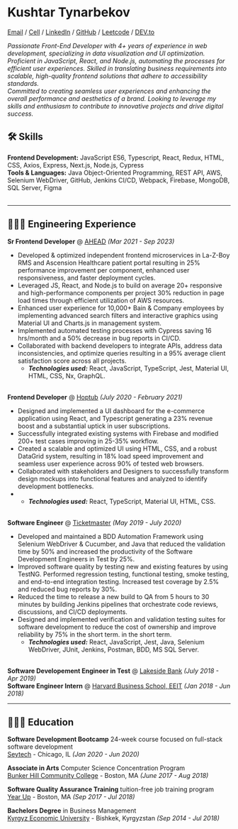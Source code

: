 # Kushtar Tynarbekov

[Email](mailto:kushtar.tynarbek@gmail.com) / [Cell](470-443-8470) / [LinkedIn](https://www.linkedin.com/in/kushtartyn/) / [GitHub](https://github.com/Kushtarbek) / [Leetcode](https://leetcode.com/kushtarbek/) / [DEV.to](https://dev.to/kushtarbek)

_Passionate Front-End Developer with 4+ years of experience in web development, specializing in data visualization and UI optimization. Proficient in JavaScript, React, and Node.js, automating the processes for efficient user experiences. Skilled in translating business requirements into scalable, high-quality frontend solutions that adhere to accessibility standards.  
Committed to creating seamless user experiences and enhancing the overall performance and aesthetics of a brand.
Looking to leverage my skills and enthusiasm to contribute to innovative projects and drive digital success._

## 🛠️ Skills

 **Frontend Development:** JavaScript ES6, Typescript, React, Redux, HTML, CSS, Axios, Express, Next.js, Node.js, Cypress<br>
 **Tools & Languages:** Java Object-Oriented Programming, REST API, AWS, Selenium WebDriver, GitHub, Jenkins CI/CD, Webpack, Firebase, MongoDB, SQL Server, Figma
<br><br>

------
## 👨🏻‍💻  Engineering Experience
**Sr Frontend Developer** @ [AHEAD](https://www.ahead.com/) _(Mar 2021 - Sep 2023)_ <br>
- Developed & optimized independent frontend microservices in La-Z-Boy RMS and Ascension Healthcare patient portal resulting in 25% performance improvement per component, enhanced user responsiveness, and faster deployment cycles. 
- Leveraged JS, React, and Node.js to build on average 20+ responsive and high-performance components per project 30% reduction in page load times through efficient utilization of AWS resources. 
- Enhanced user experience for 10,000+ Bain & Company employees by implementing advanced search filters and interactive graphics using Material UI and Charts.js in management system. 
- Implemented automated testing processes with Cypress saving 16 hrs/month and a 50% decrease in bug reports in CI/CD. 
- Collaborated with backend developers to integrate APIs, address data inconsistencies, and optimize queries resulting in a 95% average client satisfaction score across all projects. 
  - **_Technologies used:_** React, JavaScript, TypeScript, Jest, Material UI, HTML, CSS, Nx, GraphQL.
<br><br>

**Frontend Developer** @ [Hoptub](https://www.hoptub.com/) _(July 2020 - February 2021)_ <br> 

- Designed and implemented a UI dashboard for the e-commerce application using React, and Typescript generating a 23% revenue boost and a substantial uptick in user subscriptions. 
- Successfully integrated existing systems with Firebase and modified 200+ test cases improving in 25-35% workflow. 
- Created a scalable and optimized UI using HTML, CSS, and a robust DataGrid system, resulting in 18% load speed improvement and seamless user experience across 90% of tested web browsers. 
- Collaborated with stakeholders and Designers to successfully transform design mockups into functional features and analyzed to identify development bottlenecks.
-  - **_Technologies used:_** React, TypeScript, Material UI, HTML, CSS.
<br><br>

**Software Engineer** @ [Ticketmaster](https://www.ticketmaster.com/sell) _(May 2019 - July 2020)_ <br>
- Developed and maintained a BDD Automation Framework using Selenium WebDriver & Cucumber, and Java that reduced the
validation time by 50% and increased the productivity of the Software Development Engineers in Test by 25%.
- Improved software quality by testing new and existing features by using TestNG. Performed regression testing, functional
testing, smoke testing, and end-to-end integration testing. Increased test coverage by 2.5% and reduced bug reports by 30%.
- Reduced the time to release a new build to QA from 5 hours to 30 minutes by building Jenkins pipelines that orchestrate code
reviews, discussions, and CI/CD deployments.
- Designed and implemented verification and validation testing suites for software development to reduce the cost of ownership
and improve reliability by 75% in the short term. in the short term.
  - **_Technologies used:_** React, JavaScript, Jest, Java, Selenium WebDriver, JUnit, Jenkins, Postman, BDD, MS SQL Server.
<br><br>

**Software Developement Engineer in Test** @ [Lakeside Bank]() _(July 2018 - Apr 2019)_ <br>
**Software Engineer Intern** @ [Harvard Business School, EEIT]() _(Jan 2018 - Jun 2018)_ <br>


------
## 👨🏻‍🎓 Education
**Software Development Bootcamp** 24-week course focused on full-stack software development<br>
[Seytech](https://www.linkedin.com/company/seytechco/people/) - Chicago, IL _(Jan 2020 - Jun 2020)_ <br>

**Associate in Arts** Computer Science Concentration Program <br>
[Bunker Hill Community College](https://www.bhcc.edu/) - Boston, MA _(June 2017 - Aug 2018)_<br>

**Software Quality Assurance Training** tuition-free job training program <br>
[Year Up](https://www.yearup.org/about) - Boston, MA _(Sep 2017 - Jul 2018)_<br>

**Bachelors Degree** in Business Management<br>
[Kyrgyz Economic University](http://www.keu.kg/) - Bishkek, Kyrgyzstan _(Sep 2014 - Jul 2018)_<br>
